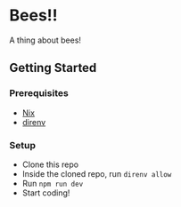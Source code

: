 # Bees!!

A thing about bees!

## Getting Started

### Prerequisites

- [Nix](https://nixos.org/)
- [direnv](https://direnv.net/)

### Setup

- Clone this repo
- Inside the cloned repo, run `direnv allow`
- Run `npm run dev`
- Start coding!
